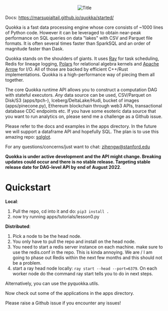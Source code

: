 <p align="center">
  <img src="https://github.com/marsupialtail/quokka/blob/master/docs/quokka-banner.png?raw=true" alt="Title"/>
</p>

Docs: https://marsupialtail.github.io/quokka/started/

Quokka is a fast data processing engine whose core consists of ~1000 lines of Python code. However it can be leveraged to obtain near-peak performance on SQL queries on data "lakes" with CSV and Parquet file formats. It is often several times faster than SparkSQL and an order of magnitude faster than Dask.

Quokka stands on the shoulders of giants. It uses [Ray](https://github.com/ray-project/ray) for task scheduling, Redis for lineage logging, [Polars](https://github.com/pola-rs/polars) for relational algebra kernels and [Apache Arrow](https://github.com/apache/arrow) for I/O. All of those are backed by efficient C++/Rust implementations. Quokka is a high-performance way of piecing them all together.

The core Quokka runtime API allows you to construct a computation DAG with stateful executors. *Any* data source can be used, CSV/Parquet on Disk/S3 (apps/tpch-), Iceberg/DeltaLake/Hudi, bucket of images (apps/pinecone.py), Ethereum blockchain through web3 APIs, transactional database CDC endpoints etc. If you have some esoteric data source that you want to run analytics on, please send me a challenge as a Github issue. 

Please refer to the docs and examples in the apps directory. In the future we will support a dataframe API and hopefully SQL. The plan is to use this amazing repo: [sqlglot](https://github.com/tobymao/sqlglot).

For any questions/concerns/just want to chat: zihengw@stanford.edu

**Quokka is under active development and the API might change. Breaking updates could occur and there is no stable release. Targeting stable release date for DAG-level API by end of August 2022**.

# Quickstart

**Local**: 
1) Pull the repo, cd into it and do:
```pip3 install .```
2) now try running apps/tutorials/lesson0.py

**Distributed**:
1) Pick a node to be the head node.
2) You only have to pull the repo and install on the head node.
3) You need to start a redis server instance on each machine. make sure to use the redis.conf in the repo. This is kinda annoying. We are / I am going to phase out Redis within the next few months and this should not be a problem.
4) start a ray head node locally: ```ray start --head --port=6379```. On each worker node do the command ray start tells you to do in next steps.

Alternatively, you can use the pyquokka.utils.

Now check out some of the applications in the apps directory.

Please raise a Github issue if you encounter any issues!
